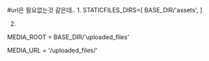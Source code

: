 #url은 필요없는것 같은데..
1. 
STATICFILES_DIRS=[
    BASE_DIR/'assets',
]

2.

MEDIA_ROOT = BASE_DIR/'uploaded_files'

MEDIA_URL = '/uploaded_files/'
